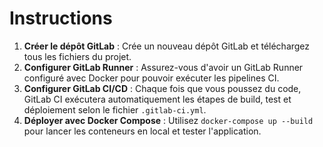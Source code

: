 # Instructions

1. **Créer le dépôt GitLab** : Crée un nouveau dépôt GitLab et téléchargez tous les fichiers du projet.
2. **Configurer GitLab Runner** : Assurez-vous d'avoir un GitLab Runner configuré avec Docker pour pouvoir exécuter les pipelines CI.
3. **Configurer GitLab CI/CD** : Chaque fois que vous poussez du code, GitLab CI exécutera automatiquement les étapes de build, test et déploiement selon le fichier `.gitlab-ci.yml`.
4. **Déployer avec Docker Compose** : Utilisez `docker-compose up --build` pour lancer les conteneurs en local et tester l'application.
